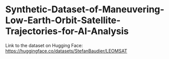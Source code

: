 # Synthetic-Dataset-of-Maneuvering-Low-Earth-Orbit-Satellite-Trajectories-for-AI-Analysis

Link to the dataset on Hugging Face:
https://huggingface.co/datasets/StefanBaudier/LEOMSAT

